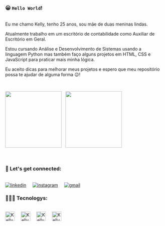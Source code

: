 ### 😀 `Hello World`!

</br>Eu me chamo Kelly, tenho 25 anos, sou mãe de duas meninas lindas.

Atualmente trabalho em um escritório de contabilidade como Auxiliar de Escritório em Geral.

Estou cursando Análise e Desenvolvimento de Sistemas usando a linguagem Python mas também faço alguns projetos em HTML, CSS e JavaScript para praticar mais minha lógica.

Eu aceito dicas para melhorar meus projetos e espero que meu repositório possa te ajudar de alguma forma 😉!

</br><div>

  <img height="180em" src="https://github-readme-stats.vercel.app/api?username=KellyErnesto&show_icons=true&theme=tokyonight"/>&nbsp;&nbsp;
  <img height="180em" src="https://github-readme-stats.vercel.app/api/top-langs/?username=KellyErnesto&layout=compact&theme=tokyonight"/>

</div></br>

### 💞 Let's get connected:

</br>[![linkedin](https://img.shields.io/badge/LinkedIn-0077B5?style=for-the-badge&logo=linkedin&logoColor=white)](https://www.linkedin.com/in/kelly-ernesto-892004215/) &nbsp;&nbsp;&nbsp;
[![instagram](https://img.shields.io/badge/Instagram-E4405F?style=for-the-badge&logo=instagram&logoColor=white)](https://www.instagram.com/kellyernestoo/)
&nbsp;&nbsp;&nbsp;
[![gmail](https://img.shields.io/badge/Gmail-D14836?style=for-the-badge&logo=gmail&logoColor=white)](kellyernesto351@gmail.com)</br>

### 👩🏽‍💻 Tecnologys:

</br>
<div>

  <img align="center" alt="Kelly_Python" height="30" widht="40" src="https://cdn-icons-png.flaticon.com/128/1822/1822899.png"/>
  &nbsp;&nbsp;&nbsp;
  <img align="center" alt="Kelly_HTML" height="30" widht="40" src="https://cdn-icons-png.flaticon.com/128/1051/1051277.png"/>
  &nbsp;&nbsp;&nbsp;
  <img align="center" alt="Kelly_CSS" height="30" widht="40" src="https://cdn-icons-png.flaticon.com/128/732/732190.png"/>
  &nbsp;&nbsp;&nbsp;
  <img align="center" alt="Kelly_js" height="30" widht="40" src="https://cdn-icons-png.flaticon.com/128/5968/5968292.png"/>
  
</div></br>

